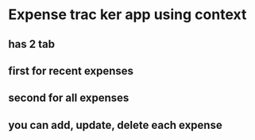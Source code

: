 # Expense trac ker app using context
## has 2 tab 
## first for recent expenses
## second for all expenses
## you can add, update, delete each expense
